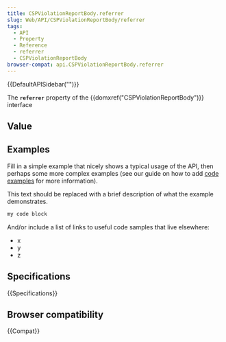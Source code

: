 ```yaml
---
title: CSPViolationReportBody.referrer
slug: Web/API/CSPViolationReportBody/referrer
tags:
  - API
  - Property
  - Reference
  - referrer
  - CSPViolationReportBody
browser-compat: api.CSPViolationReportBody.referrer
---
```

{{DefaultAPISidebar("")}}

The **`referrer`** property of the {{domxref("CSPViolationReportBody")}} interface 

## Value



## Examples

Fill in a simple example that nicely shows a typical usage of the API, then perhaps some more complex examples (see our guide on how to add [code examples](/en-US/docs/MDN/Contribute/Structures/Code_examples) for more information).

This text should be replaced with a brief description of what the example demonstrates.

```js
my code block
```

And/or include a list of links to useful code samples that live elsewhere:

*   x
*   y
*   z

## Specifications

{{Specifications}}

## Browser compatibility

{{Compat}}


